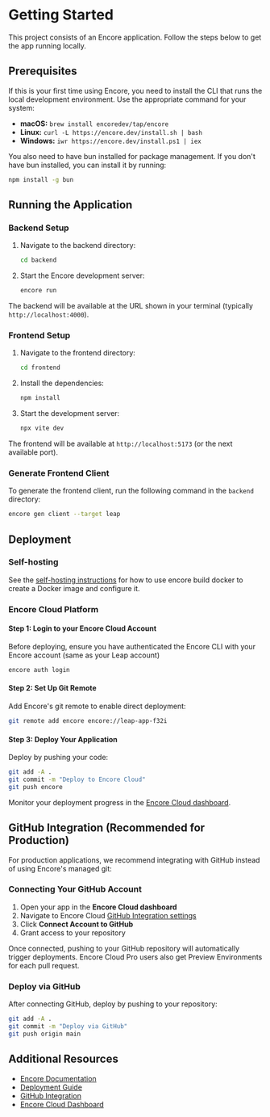# Getting Started

This project consists of an Encore application. Follow the steps below to get the app running locally.

## Prerequisites

If this is your first time using Encore, you need to install the CLI that runs the local development environment. Use the appropriate command for your system:

- **macOS:** `brew install encoredev/tap/encore`
- **Linux:** `curl -L https://encore.dev/install.sh | bash`
- **Windows:** `iwr https://encore.dev/install.ps1 | iex`

You also need to have bun installed for package management. If you don't have bun installed, you can install it by running:

```bash
npm install -g bun
```

## Running the Application

### Backend Setup

1. Navigate to the backend directory:
   ```bash
   cd backend
   ```

2. Start the Encore development server:
   ```bash
   encore run
   ```

The backend will be available at the URL shown in your terminal (typically `http://localhost:4000`).



### Frontend Setup

1. Navigate to the frontend directory:
   ```bash
   cd frontend
   ```

2. Install the dependencies:
   ```bash
   npm install
   ```

3. Start the development server:
   ```bash
   npx vite dev
   ```

The frontend will be available at `http://localhost:5173` (or the next available port).


### Generate Frontend Client
To generate the frontend client, run the following command in the `backend` directory:

```bash
encore gen client --target leap
```

## Deployment

### Self-hosting
See the [self-hosting instructions](https://encore.dev/docs/self-host/docker-build) for how to use encore build docker to create a Docker image and
configure it.

### Encore Cloud Platform

#### Step 1: Login to your Encore Cloud Account

Before deploying, ensure you have authenticated the Encore CLI with your Encore account (same as your Leap account)

```bash
encore auth login
```

#### Step 2: Set Up Git Remote

Add Encore's git remote to enable direct deployment:

```bash
git remote add encore encore://leap-app-f32i
```

#### Step 3: Deploy Your Application

Deploy by pushing your code:

```bash
git add -A .
git commit -m "Deploy to Encore Cloud"
git push encore
```

Monitor your deployment progress in the [Encore Cloud dashboard](https://app.encore.dev/leap-app-f32i/deploys).

## GitHub Integration (Recommended for Production)

For production applications, we recommend integrating with GitHub instead of using Encore's managed git:

### Connecting Your GitHub Account

1. Open your app in the **Encore Cloud dashboard**
2. Navigate to Encore Cloud [GitHub Integration settings](https://app.encore.cloud/leap-app-f32i/settings/integrations/github)
3. Click **Connect Account to GitHub**
4. Grant access to your repository

Once connected, pushing to your GitHub repository will automatically trigger deployments. Encore Cloud Pro users also get Preview Environments for each pull request.

### Deploy via GitHub

After connecting GitHub, deploy by pushing to your repository:

```bash
git add -A .
git commit -m "Deploy via GitHub"
git push origin main
```

## Additional Resources

- [Encore Documentation](https://encore.dev/docs)
- [Deployment Guide](https://encore.dev/docs/platform/deploy/deploying)
- [GitHub Integration](https://encore.dev/docs/platform/integrations/github)
- [Encore Cloud Dashboard](https://app.encore.dev)



